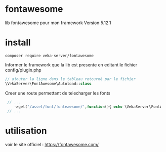 # fontawesome
lib fontawesome pour mon framework
Version 5.12.1

# install

```
composer require veka-server/fontawesome
```

Informer le framework que la lib est presente en editant le fichier config/plugin.php
```php
// ajouter la ligne dans le tableau retourné par le fichier
\VekaServer\FontAwesome\Autoload::class
```

Creer une route permettant de telecharger les fonts
```php
 // ...
    ->get('/asset/font/fonteawsome/',function(){ echo \VekaServer\FontAwesome\Autoload::getRoute();})
 // ...
```
# utilisation
voir le site officiel : https://fontawesome.com/
